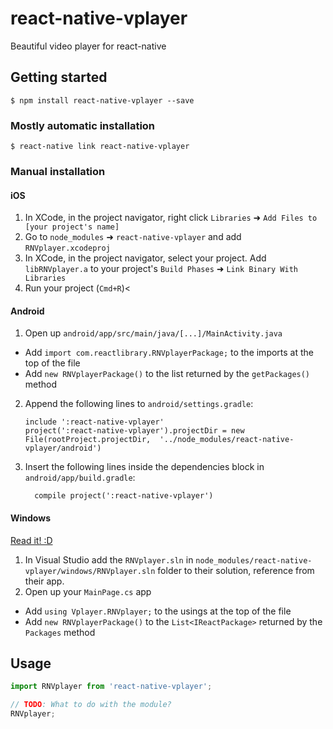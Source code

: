 # react-native-vplayer
Beautiful video player for react-native

## Getting started

`$ npm install react-native-vplayer --save`

### Mostly automatic installation

`$ react-native link react-native-vplayer`

### Manual installation


#### iOS

1. In XCode, in the project navigator, right click `Libraries` ➜ `Add Files to [your project's name]`
2. Go to `node_modules` ➜ `react-native-vplayer` and add `RNVplayer.xcodeproj`
3. In XCode, in the project navigator, select your project. Add `libRNVplayer.a` to your project's `Build Phases` ➜ `Link Binary With Libraries`
4. Run your project (`Cmd+R`)<

#### Android

1. Open up `android/app/src/main/java/[...]/MainActivity.java`
  - Add `import com.reactlibrary.RNVplayerPackage;` to the imports at the top of the file
  - Add `new RNVplayerPackage()` to the list returned by the `getPackages()` method
2. Append the following lines to `android/settings.gradle`:
  	```
  	include ':react-native-vplayer'
  	project(':react-native-vplayer').projectDir = new File(rootProject.projectDir, 	'../node_modules/react-native-vplayer/android')
  	```
3. Insert the following lines inside the dependencies block in `android/app/build.gradle`:
  	```
      compile project(':react-native-vplayer')
  	```

#### Windows
[Read it! :D](https://github.com/ReactWindows/react-native)

1. In Visual Studio add the `RNVplayer.sln` in `node_modules/react-native-vplayer/windows/RNVplayer.sln` folder to their solution, reference from their app.
2. Open up your `MainPage.cs` app
  - Add `using Vplayer.RNVplayer;` to the usings at the top of the file
  - Add `new RNVplayerPackage()` to the `List<IReactPackage>` returned by the `Packages` method


## Usage
```javascript
import RNVplayer from 'react-native-vplayer';

// TODO: What to do with the module?
RNVplayer;
```
